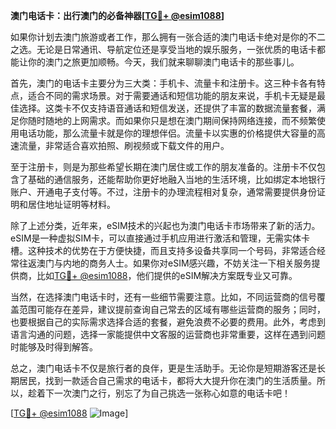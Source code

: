 **澳门电话卡：出行澳门的必备神器[[TG💪+ @esim1088](https://t.me/s/esim1088)]**

如果你计划去澳门旅游或者工作，那么拥有一张合适的澳门电话卡绝对是你的不二之选。无论是日常通讯、导航定位还是享受当地的娱乐服务，一张优质的电话卡都能让你的澳门之旅更加顺畅。今天，我们就来聊聊澳门电话卡的那些事儿。

首先，澳门的电话卡主要分为三大类：手机卡、流量卡和注册卡。这三种卡各有特点，适合不同的需求场景。对于需要通话和短信功能的朋友来说，手机卡无疑是最佳选择。这类卡不仅支持语音通话和短信发送，还提供了丰富的数据流量套餐，满足你随时随地的上网需求。而如果你只是想在澳门期间保持网络连接，而不频繁使用电话功能，那么流量卡就是你的理想伴侣。流量卡以实惠的价格提供大容量的高速流量，非常适合喜欢拍照、刷视频或下载文件的用户。

至于注册卡，则是为那些希望长期在澳门居住或工作的朋友准备的。注册卡不仅包含了基础的通信服务，还能帮助你更好地融入当地的生活环境，比如绑定本地银行账户、开通电子支付等。不过，注册卡的办理流程相对复杂，通常需要提供身份证明和居住地址证明等材料。

除了上述分类，近年来，eSIM技术的兴起也为澳门电话卡市场带来了新的活力。eSIM是一种虚拟SIM卡，可以直接通过手机应用进行激活和管理，无需实体卡槽。这种技术的优势在于方便快捷，而且支持多设备共享同一个号码，非常适合经常往返澳门与内地的商务人士。如果你对eSIM感兴趣，不妨关注一下相关服务提供商，比如[TG💪+ @esim1088](https://t.me/s/esim1088)，他们提供的eSIM解决方案既专业又可靠。

当然，在选择澳门电话卡时，还有一些细节需要注意。比如，不同运营商的信号覆盖范围可能存在差异，建议提前查询自己常去的区域有哪些运营商的服务；同时，也要根据自己的实际需求选择合适的套餐，避免浪费不必要的费用。此外，考虑到语言沟通的问题，选择一家能提供中文客服的运营商也非常重要，这样在遇到问题时能够及时得到解答。

总之，澳门电话卡不仅是旅行者的良伴，更是生活助手。无论你是短期游客还是长期居民，找到一款适合自己需求的电话卡，都将大大提升你在澳门的生活质量。所以，趁着下一次澳门之行，别忘了为自己挑选一张称心如意的电话卡吧！

[[TG💪+ @esim1088](https://t.me/s/esim1088) ![Image](https://i.postimg.cc/4NQfJmqS/Snipaste-2025-05-13-00-14-12.png)]